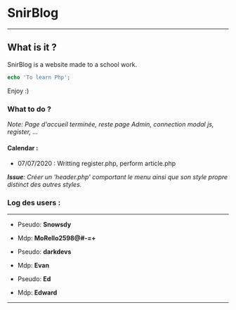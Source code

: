 # SnirBlog
---
## What is it ?
SnirBlog is a website made to a school work.
```php
echo 'To learn Php';
```
Enjoy :)
### What to do ?
*Note: Page d'accueil terminée, reste page Admin, connection modal js, register, ...*
#### Calendar :
- 07/07/2020 : Writting register.php, perform article.php

*__Issue__: Créer un 'header.php' comportant le menu ainsi que son style propre distinct des autres styles.*

### Log des users :

---

-   Pseudo: **Snowsdy**
-   Mdp: **MoRello2598@#-=+**

-   Pseudo: **darkdevs**
-   Mdp: **Evan**

-   Pseudo: **Ed**
-   Mdp: **Edward**

---